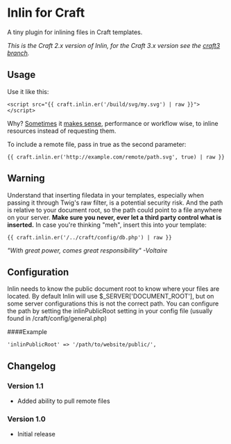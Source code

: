 Inlin for Craft
===========

A tiny plugin for inlining files in Craft templates.

*This is the Craft 2.x version of Inlin, for the Craft 3.x version see the [craft3 branch](https://github.com/aelvan/Inlin-Craft/tree/craft3).*

Usage
---
Use it like this:

    <script src="{{ craft.inlin.er('/build/svg/my.svg') | raw }}"></script>

Why? [Sometimes](http://css-tricks.com/svg-sprites-use-better-icon-fonts/) it
[makes sense](http://www.yottaa.com/blog/bid/306224/Inlining-for-Performance-When-to-Let-the-Cache-Go),
performance or workflow wise, to inline resources instead of requesting them.

To include a remote file, pass in true as the second parameter:

	{{ craft.inlin.er('http://example.com/remote/path.svg', true) | raw }}

Warning
---
Understand that inserting filedata in your templates, especially when passing it through Twig's raw filter,
is a potential security risk. And the path is relative to your document root, so the path could point to a
file anywhere on your server. **Make sure you never, ever let a third party control what is inserted.**
In case you're thinking "meh", insert this into your template:

    {{ craft.inlin.er('/../craft/config/db.php') | raw }}

*"With great power, comes great responsibility" -Voltaire*


Configuration
---
Inlin needs to know the public document root to know where your files are located. By default
Inlin will use $_SERVER['DOCUMENT_ROOT'], but on some server configurations this is not the correct
path. You can configure the path by setting the inlinPublicRoot setting in your config file
(usually found in /craft/config/general.php)

####Example

    'inlinPublicRoot' => '/path/to/website/public/',


Changelog
---
### Version 1.1
 - Added ability to pull remote files

### Version 1.0
 - Initial release